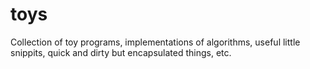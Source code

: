 toys
====

Collection of toy programs, implementations of algorithms, useful little snippits, quick and dirty but encapsulated things, etc.
